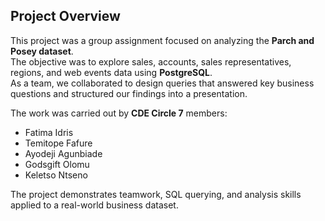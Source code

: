 ## Project Overview  

This project was a group assignment focused on analyzing the **Parch and Posey dataset**.  
The objective was to explore sales, accounts, sales representatives, regions, and web events data using **PostgreSQL**.  
As a team, we collaborated to design queries that answered key business questions and structured our findings into a presentation.  

The work was carried out by **CDE Circle 7** members:  
- Fatima Idris  
- Temitope Fafure  
- Ayodeji Agunbiade  
- Godsgift Olomu  
- Keletso Ntseno  

The project demonstrates teamwork, SQL querying, and analysis skills applied to a real-world business dataset. 

